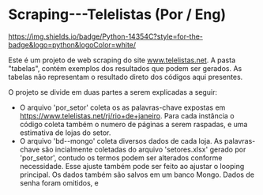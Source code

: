 # Scraping---Telelistas (Por / Eng)
<https://img.shields.io/badge/Python-14354C?style=for-the-badge&logo=python&logoColor=white/>

Este é um projeto de web scraping do site www.telelistas.net. A pasta "tabelas", contém exemplos dos resultados que podem ser gerados. As tabelas não representam o resultado direto dos códigos aqui presentes. 

O projeto se divide em duas partes a serem explicadas a seguir: 

- O arquivo 'por_setor' coleta os as palavras-chave expostas em https://www.telelistas.net/rj/rio+de+janeiro. Para cada instância o código coleta também o numero de páginas a serem raspadas, e uma estimativa de lojas do setor.
- O arquivo 'bd--mongo' coleta diversos dados de cada loja. As palavras-chave são incialmente coletadas do arquivo 'setores.xlsx' gerado por 'por_setor', contudo os termos podem ser alterados conforme necessidade. Esse ajuste também pode ser feito ao ajustar o looping principal. Os dados também são salvos em um banco Mongo. Dados de senha foram omitidos, e 

